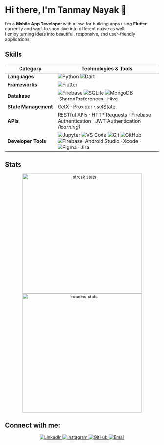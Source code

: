<h1>Hi there, I'm Tanmay Nayak 👋</h1>

I’m a **Mobile App Developer** with a love for building apps using **Flutter** currently and want to soon dive into different native as well.  
I enjoy turning ideas into beautiful, responsive, and user-friendly applications.

## Skills

| Category | Technologies & Tools |
|----------|----------------------|
| **Languages** | ![Python](https://img.shields.io/badge/-Python-3776AB?style=flat&logo=Python&logoColor=white) ![Dart](https://img.shields.io/badge/-Dart-0175C2?style=flat&logo=Dart&logoColor=white) |
| **Frameworks** | ![Flutter](https://img.shields.io/badge/-Flutter-02569B?style=flat&logo=Flutter&logoColor=white)  |
| **Database** | ![Firebase](https://img.shields.io/badge/-Firebase-FFCA28?style=flat&logo=Firebase&logoColor=black) ![SQLite](https://img.shields.io/badge/-SQLite-003B57?style=flat&logo=SQLite&logoColor=white) ![MongoDB](https://img.shields.io/badge/-MongoDB-47A248?style=flat&logo=MongoDB&logoColor=white)·SharedPreferences · Hive |
| **State&nbsp;Management** | GetX · Provider · setState |
| **APIs** | RESTful APIs · HTTP Requests · Firebase Authentication · JWT Authentication *(learning)* |
| **Developer&nbsp;Tools** | ![Jupyter](https://img.shields.io/badge/-Jupyter-F37626?style=flat&logo=Jupyter&logoColor=white) ![VS Code](https://img.shields.io/badge/-VS%20Code-007ACC?style=flat&logo=Visual-Studio-Code&logoColor=white) ![Git](https://img.shields.io/badge/-Git-F05032?style=flat&logo=Git&logoColor=white) ![GitHub](https://img.shields.io/badge/-GitHub-181717?style=flat&logo=GitHub&logoColor=white) ![Firebase](https://img.shields.io/badge/-Firebase-FFCA28?style=flat&logo=Firebase&logoColor=black)· Android Studio · Xcode · ![Figma](https://img.shields.io/badge/-Figma-F24E1E?style=flat&logo=Figma&logoColor=white) · Jira |

## Stats

<div align=center>
  <img width=390 src="https://streak-stats.demolab.com/?user=TanmayN22&count_private=true&theme=react&border_radius=10" alt="streak stats"/>
  <img width=390 src="https://github-readme-stats.vercel.app/api?username=TanmayN22&show_icons=true&theme=react&rank_icon=github&border_radius=10" alt="readme stats" />
</div>

## Connect with me:

<p align="center">
  <a href="https://www.linkedin.com/in/tanmay-nayak-272532261/" target="_blank">
    <img src="https://img.shields.io/badge/-LinkedIn-%230077B5?style=for-the-badge&logo=linkedin&logoColor=white" alt="LinkedIn"/>
  </a>
  <a href="https://www.instagram.com/cons.tan22/" target="_blank">
    <img src="https://img.shields.io/badge/-Instagram-%23E4405F?style=for-the-badge&logo=instagram&logoColor=white" alt="Instagram"/>
  </a>
  <a href="https://github.com/TanmayN22" target="_blank">
    <img src="https://img.shields.io/badge/-GitHub-%23181717?style=for-the-badge&logo=github&logoColor=white" alt="GitHub"/>
  </a>
  <a href="mailto:nayaktanmayg@gmail.com" target="_blank">
    <img src="https://img.shields.io/badge/-Email-%23D14836?style=for-the-badge&logo=gmail&logoColor=white" alt="Email"/>
  </a>
</p>
